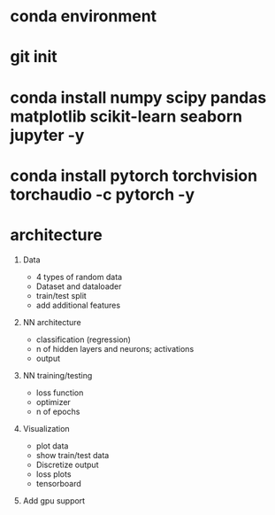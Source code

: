 # conda environment
# git init 


# conda install numpy scipy pandas matplotlib scikit-learn  seaborn jupyter -y 
# conda install  pytorch torchvision torchaudio -c pytorch -y



# architecture

1) Data
    * 4 types of random data
    * Dataset and dataloader
    * train/test split
    * add additional features
    
2) NN architecture
    * classification  (regression)
    * n of hidden layers and neurons; activations 
    * output 
    
3) NN training/testing
    * loss function
    * optimizer 
    * n of epochs 
    
4) Visualization 
    * plot data
    * show train/test data 
    * Discretize output
    * loss plots 
    * tensorboard
    
5) Add gpu support